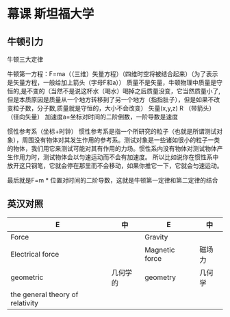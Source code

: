 # 幕课 斯坦福大学

## 牛顿引力

牛顿三大定律

牛顿第一方程：F=ma（（三维）矢量方程）（四维时空将被结合起来）（为了表示是矢量方程，一般给加上箭头（字母F和a））
质量不是矢量，牛顿物理中质量是守恒的,是不变的（当然不是说这杯水（喝水）喝掉之后质量没变，它当然质量小了,但是本质原因是质量从一个地方转移到了另一个地方（指指肚子），但是如果不改变粒子数，分子数,质量就是守恒的，大小不会改变）
矢量(x,y,z) R （带箭头）（径向矢量）
加速度a=坐标对时间的二阶倒数，一阶导数是速度

惯性参考系（坐标+时钟）
惯性参考系是指一个所研究的粒子（也就是所谓测试对象），周围没有物体对其发生作用的参考系。测试对象是一些诸如很小的粒子一类的物体，我们用它来测试可能对其有作用的力场。惯性系内没有物体对测试物体产生作用力时，测试物体会以匀速运动而不会有加速度。
所以比如说你在惯性系中放开这只钢笔，它就会停在那里而不会移动，如果你推它一下，它就会匀速运动。

最后就是F=m * 位置对时间的二阶导数，这就是牛顿第一定律和第二定律的结合

## 英汉对照

E | 中 | E | 中
-|-|-|-
Force | | Gravity |
Electrical force | | Magnetic force | 磁场力
geometric | 几何学的 | geometry | 几何学
the general theory of relativity | |